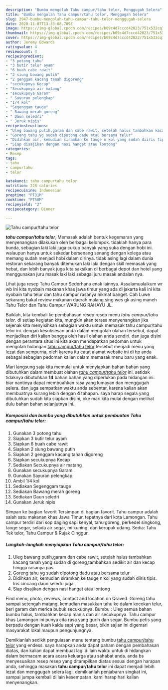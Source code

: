 ```yaml
---
description: "Bumbu mengolah Tahu campur/tahu telor, Menggugah Selera"
title: "Bumbu mengolah Tahu campur/tahu telor, Menggugah Selera"
slug: 2947-bumbu-mengolah-tahu-campur-tahu-telor-menggugah-selera
date: 2020-11-07T13:33:08.789Z
image: https://img-global.cpcdn.com/recipes/b09c4d7cccd42023/751x532cq70/tahu-campurtahu-telor-foto-resep-utama.jpg
thumbnail: https://img-global.cpcdn.com/recipes/b09c4d7cccd42023/751x532cq70/tahu-campurtahu-telor-foto-resep-utama.jpg
cover: https://img-global.cpcdn.com/recipes/b09c4d7cccd42023/751x532cq70/tahu-campurtahu-telor-foto-resep-utama.jpg
author: Jeremy Edwards
ratingvalue: 4
reviewcount: 4
recipeingredient:
- "3 potong tahu"
- "3 butir telur ayam"
- "6 buah cabe rawit"
- "2 siung bawang putih"
- "2 genggam kacang tanah digoreng"
- "secukupnya Kecap"
- "Secukupnya air matang"
- "secukupnya Garam"
- " Sayuran pelengkap"
- "1/4 kol"
- "Segenggam tauge"
- " Bawang merah goreng"
- " Daun seledri"
- " Jeruk nipis"
recipeinstructions:
- "Uleg bawang putih,garam dan cabe rawit, setelah halus tambahkan kacang tanah yang sudah di goreng,tambahkan sedikit air dan kecap hingga rasanya pas"
- "Goreng tahu yg sudah dipotong dadu atau bersama telur"
- "Didihkan air, kemudian siramkan ke tauge n kol yang sudah diiris tipis. Iris cincang daun seledri juga"
- "Siap disajikan dengan nasi hangat atau lontong"
categories:
- Resep
tags:
- tahu
- campurtahu
- telor

katakunci: tahu campurtahu telor 
nutrition: 228 calories
recipecuisine: Indonesian
preptime: "PT31M"
cooktime: "PT50M"
recipeyield: "2"
recipecategory: Dinner

---
```



![Tahu campur/tahu telor](https://img-global.cpcdn.com/recipes/b09c4d7cccd42023/751x532cq70/tahu-campurtahu-telor-foto-resep-utama.jpg)

<b><i>tahu campur/tahu telor</i></b>, Memasak adalah bentuk kegemaran yang menyenangkan dilakukan oleh berbagai kelompok. tidaklah hanya para bunda, sebagian laki laki juga cukup banyak yang suka dengan hobi ini. walaupun hanya untuk sekedar bersenang senang dengan kolega atau memang sudah menjadi hobi dalam dirinya. tidak asing lagi dalam dunia restoran sekarang banyak ditemukan laki laki dengan skill memasak yang hebat, dan lebih banyak juga kita saksikan di berbagai depot dan hotel yang menggunakan juru masak laki laki sebagai juru masak andalan nya.

Lihat juga resep Tahu Campur Sederhana enak lainnya. Assalamualaikum wr wb Ini kita nyobain makanan khas jawa timur yang ada di jakarta kali ini kita nyobain tahu telur dan tahu campur rasanya nikmat banget. Cah Luwe sekarang bakal review makanan daerah malang sing wes gk asing maneh Tahu Telor dan Tahu Campur WARUNG RAHAYU JL.

Baiklah, kita kembali ke pembahasan resep resep menu <i>tahu campur/tahu telor</i>. di setiap kegiatan kita, mungkin akan terasa menyenangkan jika sejenak kita menyisihkan sebagian waktu untuk memasak tahu campur/tahu telor ini. dengan kesuksesan anda dalam mengolah olahan tersebut, dapat menjadikan diri kalian bangga oleh hasil olahan anda sendiri. dan juga disini dengan perantara situs ini kita akan mendapatkan pedoman untuk mengolah hidangan <u>tahu campur/tahu telor</u> tersebut menjadi menu yang lezat dan sempurna, oleh karena itu catat alamat website ini di hp anda sebagai sebagian pedoman kalian dalam memasak menu baru yang enak.


Mari langsung saja kita memulai untuk menyiapkan bahan bahan yang dibutuhkan dalam membuat olahan <u><i>tahu campur/tahu telor</i></u> ini. setidak tidaknya dibutuhkan <b>14</b> bahan bahan yang diperlukan pada hidangan ini. biar nantinya dapat membuahkan rasa yang lumayan dan menggugah selera. dan juga sempatkan waktu anda sebentar, karena kalian akan membuatnya kurang lebih dengan <b>4</b> tahapan. saya harap segala yang dibutuhkan sudah kita siapkan disini, oke mari kita mulai dengan melihat dulu bahan bahan selanjutnya ini.

<!--inarticleads1-->

##### Komposisi dan bumbu yang dibutuhkan untuk pembuatan Tahu campur/tahu telor:

1. Gunakan 3 potong tahu
1. Siapkan 3 butir telur ayam
1. Siapkan 6 buah cabe rawit
1. Siapkan 2 siung bawang putih
1. Siapkan 2 genggam kacang tanah digoreng
1. Siapkan secukupnya Kecap
1. Sediakan Secukupnya air matang
1. Gunakan secukupnya Garam
1. Gunakan  Sayuran pelengkap:
1. Ambil 1/4 kol
1. Sediakan Segenggam tauge
1. Sediakan  Bawang merah goreng
1. Sediakan  Daun seledri
1. Gunakan  Jeruk nipis


Simpan ke bagian favorit Tersimpan di bagian favorit. Tahu campur adalah salah satu makanan khas Jawa Timur, tepatnya dari kota Lamongan. Tahu campur terdiri dari sop daging sapi kenyal, tahu goreng, perkedel singkong, taoge segar, selada air segar, mi kuning, dan kerupuk udang. Sedia: Tahu Tek telor, Tahu Campur &amp; Rujak Cinggur. 

<!--inarticleads2-->

##### Langkah-langkah menyiapkan Tahu campur/tahu telor:

1. Uleg bawang putih,garam dan cabe rawit, setelah halus tambahkan kacang tanah yang sudah di goreng,tambahkan sedikit air dan kecap hingga rasanya pas
1. Goreng tahu yg sudah dipotong dadu atau bersama telur
1. Didihkan air, kemudian siramkan ke tauge n kol yang sudah diiris tipis. Iris cincang daun seledri juga
1. Siap disajikan dengan nasi hangat atau lontong


Find menu, photo, reviews, contact and location on Qraved. Goreng tahu sampai setengah matang, kemudian masukkan tahu ke dalam kocokan telur, beri garam dan merica bubuk secukupnya. Bumbu : Uleg semua bahan bumbu halus, tambahkan kecap manis dan air secukupnya. Tahu campur khas Lamongan ini punya cita rasa yang gurih dan segar. Bumbu petis yang berpadu dengan kuah kaldu sapi yang besar, bikin sajian ini digemari masyarakat lokal maupun pengunjungnya. 

Demikianlah sedikit pengulasan menu tentang bumbu <u>tahu campur/tahu telor</u> yang endess. saya harapkan anda dapat paham dengan pembahasan diatas, dan kalian dapat membuat lagi di lain waktu untuk di hidangkan dalam bermacam acara acara keluarga atau sahabat anda. anda bs menyesuaikan resep resep yang ditampilkan diatas sesuai dengan harapan anda, sehingga masakan <b>tahu campur/tahu telor</b> ini dapat menjadi lebih lezat dan menggugah selera lagi. demikianlah penjabaran singkat ini, sampai jumpa kembali di lain kesempatan. kami harap hari kalian menyenangkan.
